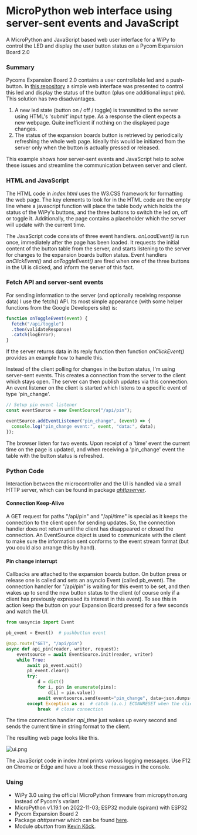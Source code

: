 # MicroPython web interface using server-sent events and JavaScript
A MicroPython and JavaScript based web user interface for a WiPy to control the LED and display the user button status on a Pycom Expansion Board 2.0

### Summary
Pycoms Expansion Board 2.0 contains a user controllable led and a push-button. In [this repository](https://github.com/erikdelange/WiPy-2.0-Web-Interface) a simple web interface was presented to control this led and display the status of the button (plus one additional input pin). This solution has two disadvantages.
1. A new led state (button on / off / toggle) is transmitted to the server using HTML's 'submit' input type. As a response the client expects a new webpage. Quite inefficient if nothing on the displayed page changes.
2. The status of the expansion boards button is retrieved by periodically refreshing the whole web page. Ideally this would be initiated from the server only when the button is actually pressed or released.

This example shows how server-sent events and JavaScript help to solve these issues and streamline the communication between server and client.

### HTML and JavaScript
The HTML code in *index.html* uses the W3.CSS framework for formatting the web page. The key elements to look for in the HTML code are the empty line where a javascript function will place the table body which holds the status of the WiPy's buttons, and the three buttons to switch the led on, off or toggle it. Additionally, the page contains a placeholder which the server will update with the current time.

The JavaScript code consists of three event handlers. *onLoadEvent()* is run once, immediately after the page has been loaded. It requests the initial content of the button table from the server, and starts listening to the server for changes to the expansion boards button status. Event handlers *onClickEvent()* and *onToggleEvent()* are fired when one of the three buttons in the UI is clicked, and inform the server of this fact.

### Fetch API and server-sent events
For sending information to the server (and optionally receiving response data) I use the fetch() API. Its most simple appearance (with some helper functions from the Google Developers site) is:
``` JavaScript
function onToggleEvent(event) {
  fetch("/api/toggle")
  .then(validateResponse)
  .catch(logError);
}
```
If the server returns data in its reply function then function *onClickEvent()* provides an example how to handle this.

Instead of the client polling for changes in the button status, I'm using server-sent events. This creates a connection from the server to the client which stays open. The server can then publish updates via this connection. An event listener on the client is started which listens to a specific event of type 'pin_change'.
``` JavaScript
// Setup pin event listener
const eventSource = new EventSource("/api/pin");

eventSource.addEventListener("pin_change", (event) => {
  console.log("pin_change event:", event, "data:", data);
});
```
The browser listen for two events. Upon receipt of a 'time' event the current time on the page is updated, and when receiving a 'pin_change' event the table with the button status is refreshed.
### Python Code
Interaction between the microcontroller and the UI is handled via a small HTTP server, which can be found in package [*ahttpserver*](https://github.com/erikdelange/MicroPython-HTTP-Server).

#### Connection Keep-Alive
A GET request for paths "/api/pin" and "/api/time" is special as it keeps the connection to the client open for sending updates. So, the connection handler does not return until the client has disappeared or closed the connection. An EventSource object is used to communicate with the client to make sure the information sent conforms to the event stream format (but you could also arrange this by hand).

#### Pin change interrupt
Callbacks are attached to the expansion boards button. On button press or release one is called and sets an asyncio Event (called pb_event). The connection handler for "/api/pin" is waiting for this event to be set, and then wakes up to send the new button status to the client (of course only if a client has previously expressed its interest in this event). To see this in action keep the button on your Expansion Board pressed for a few seconds and watch the UI.
``` Python
from uasyncio import Event

pb_event = Event()  # pushbutton event

@app.route("GET", "/api/pin")
async def api_pin(reader, writer, request):
    eventsource = await EventSource.init(reader, writer)
    while True:
        await pb_event.wait()
        pb_event.clear()
        try:
            d = dict()
            for i, pin in enumerate(pins):
                d[i] = pin.value()
            await eventsource.send(event="pin_change", data=json.dumps(d))
        except Exception as e:  # catch (a.o.) ECONNRESET when the client has disappeared
            break  # close connection
```
The time connection handler *api_time* just wakes up every second and sends the current time in string format to the client.

The resulting web page looks like this.

![ui.png](https://github.com/erikdelange/WiPy-2.0-Web-Interface-using-JavaScript/blob/master/ui.png)

The JavaScript code in index.html prints various logging messages. Use F12 on Chrome or Edge and have a look these messages in the console.

### Using
* WiPy 3.0 using the official MicroPython firmware from micropython.org instead of Pycom's variant
* MicroPython v1.19.1 on 2022-11-03; ESP32 module (spiram) with ESP32
* Pycom Expansion Board 2
* Package *ahttpserver* which can be found [here](https://github.com/erikdelange/MicroPython-HTTP-Server).
* Module *abutton* from [Kevin Köck](https://github.com/kevinkk525/pysmartnode/blob/master/pysmartnode/utils/abutton.py).
